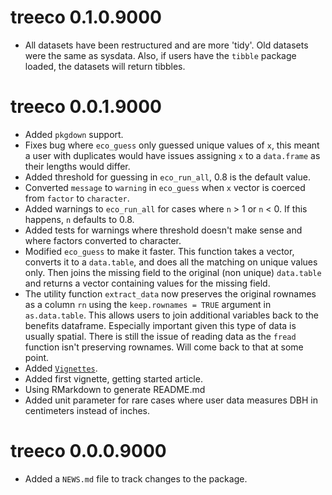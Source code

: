 # treeco 0.1.0.9000
* All datasets have been restructured and are more 'tidy'. Old datasets were the same as sysdata. Also, if users have the `tibble` package loaded, the datasets will return tibbles.

# treeco 0.0.1.9000

* Added `pkgdown` support.
* Fixes bug where `eco_guess` only guessed unique values of `x`, this meant a 
user with duplicates would have issues assigning `x` to a `data.frame` as their lengths would differ.
* Added threshold for guessing in `eco_run_all`, 0.8 is the default value.
* Converted `message` to `warning` in `eco_guess` when `x` vector is coerced from `factor` to `character`.
* Added warnings to `eco_run_all` for cases where `n` > 1 or `n` < 0. If this happens, `n` defaults to 0.8.
* Added tests for warnings where threshold doesn't make sense and where factors converted to character.
* Modified `eco_guess` to make it faster. This function takes a vector, converts it to a `data.table`, and does all the matching on unique values only. Then joins the missing field to the original (non unique) `data.table` and returns a vector containing values for the missing field.
* The utility function `extract_data` now preserves the original rownames as a column `rn` using the `keep.rownames = TRUE` argument in `as.data.table`. This allows users to join additional variables back to the benefits dataframe. Especially important given this type of data is usually spatial. There is still the issue of reading data as the `fread` function isn't preserving rownames. Will come back to that at some point. 
* Added [`Vignettes`](http://r-pkgs.had.co.nz/vignettes.html).
* Added first vignette, getting started article.
* Using RMarkdown to generate README.md
* Added unit parameter for rare cases where user data measures DBH in centimeters instead of inches.

# treeco 0.0.0.9000

* Added a `NEWS.md` file to track changes to the package.
